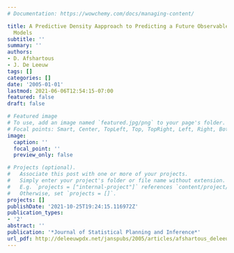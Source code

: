 ```yaml
---
# Documentation: https://wowchemy.com/docs/managing-content/

title: A Predictive Density Aapproach to Predicting a Future Observable in Multilevel
  Models
subtitle: ''
summary: ''
authors:
- D. Afshartous
- J. De Leeuw
tags: []
categories: []
date: '2005-01-01'
lastmod: 2021-06-06T12:54:15-07:00
featured: false
draft: false

# Featured image
# To use, add an image named `featured.jpg/png` to your page's folder.
# Focal points: Smart, Center, TopLeft, Top, TopRight, Left, Right, BottomLeft, Bottom, BottomRight.
image:
  caption: ''
  focal_point: ''
  preview_only: false

# Projects (optional).
#   Associate this post with one or more of your projects.
#   Simply enter your project's folder or file name without extension.
#   E.g. `projects = ["internal-project"]` references `content/project/deep-learning/index.md`.
#   Otherwise, set `projects = []`.
projects: []
publishDate: '2021-10-25T19:24:15.116972Z'
publication_types:
- '2'
abstract: ''
publication: '*Journal of Statistical Planning and Inference*'
url_pdf: http://deleeuwpdx.net/janspubs/2005/articles/afshartous_deleeuw_A_05a.pdf
---
```

